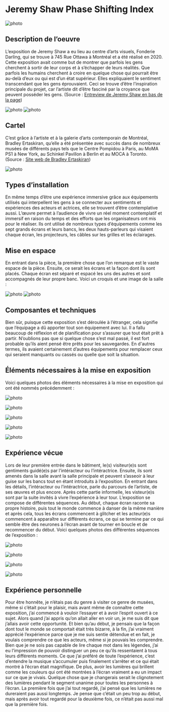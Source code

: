 # Jeremy Shaw Phase Shifting Index

![photo](media/affiche_exposition.jpg)

## Description de l’oeuvre
L’exposition de Jeremy Shaw a eu lieu au centre d’arts visuels, Fonderie Darling, qui se trouve à 745 Rue Ottawa à Montréal et a été réalisé en 2020. 
Cette exposition avait comme but de montrer que parfois les gens cherchent à sortir de leur corps et à s’échapper de leurs réalités. Que parfois les humains cherchent à croire en quelque chose qui pourrait être au-delà d’eux ou qui est d’un état supérieur. Elles expliquaient le sentiment transcendant que les gens éprouvaient. Ceci se trouve d’être l’inspiration principale du projet, car l’artiste dit d’être fasciné par la croyance que peuvent posséder les gens. (Source : [Entreview de Jeremy Shaw en bas de la page](https://macm.org/expositions/jeremy-shaw/)) 

![photo](media/moi_devant_edifice.png) ![photo](media/titre_oeuvre.jpg)

## Cartel
C’est grâce à l’artiste et à la galerie d’arts contemporain de Montréal, Bradley Ertaskiran, qu’elle a été présentée avec succès dans de nombreux musées de différents pays tels que le Centre Pompidou à Paris, au MoMA PS1 à New York, au Schinkel Pavillon à Berlin et au MOCA à Toronto. (Source : [Site web de Bradley Ertaskiran](https://bradleyertaskiran.com/jeremy-shaw-representation/))

![photo](media/cartel.jpg)

## Types d’installation
En même temps d’être une expérience immersive grâce aux équipements utilisés qui interpellent les gens à se connecter aux sentiments et expériences des acteurs et actrices, elle se trouvent d’être contemplative aussi. L’œuvre permet à l’audience de vivre un réel moment contemplatif et immersif en raison du temps et des efforts que les organisateurs ont mis pour le réaliser. Ils ont utilisé de nombreux types d’équipements comme les sept grands écrans et leurs bancs, les deux hauts-parleurs qui visaient chaque écran, les projecteurs, les câbles sur les grilles et les éclairages. 

## Mise en espace
En entrant dans la pièce, la première chose que l’on remarque est le vaste espace de la pièce. Ensuite, ce serait les écrans et la façon dont ils sont placés. Chaque écran est séparé et espacé les uns des autres et sont accompagnés de leur propre banc. Voici un croquis et une image de la salle :

![photo](media/croquis.jpg) ![photo](media/vue_de_la_piece.JPG)

## Composantes et techniques
Bien sûr, puisque cette exposition s’est déroulée à l’étranger, cela signifie que l’équipage a dû apporter tout son équipement avec lui. Il a fallu beaucoup de réflexion et de planification pour s’assurer que tout était prêt à partir. N’oublions pas que si quelque chose s’est mal passé, il est fort probable qu’ils aient pensé être prêts pour les sauvegardes. En d'autres termes, ils avaient certainement d’autres équipements pour remplacer ceux qui seraient manquants ou cassés ou quelle que soit la situation.

## Éléments nécessaires à la mise en exposition
Voici quelques photos des éléments nécessaires à la mise en exposition qui ont été nommés précédemment :

![photo](media/vue_ecrans.jpeg)

![photo](media/banc.jpg)

![photo](media/technique_haut_parleur_et_projecteur.jpg)

![photo](media/technique_cables_et_grilles.jpg)

![photo](media/technique_eclairage.jpg)

## Expérience vécue
Lors de leur première entrée dans le bâtiment, le(s) visiteur(e)s sont gentiments guidé(e)s par l’intéracteur ou l’intéractrice. Ensuite, ils sont amenés dans la salle avant la salle principale et peuvent s’asseoir à leur guise sur les bancs tout en étant introduits à l’exposition. En entrant dans les détails, l’intéracteur ou l’intéractrice, parle du parcours de l’artiste, de ses œuvres et plus encore. Après cette partie informelle, les visteur(e)s sont par la suite invités à vivre l’expérience à leur tour. L’exposition se compose de différentes séquences. Au début, chaque écran raconte sa propre histoire, puis tout le monde commence à danser de la même manière et après cela, tous les écrans commencent à glitcher et les acteur(e)s commencent à apparaître sur différents écrans, ce qui se termine par ce qui semble être des neurones à l’écran avant de tourner en boucle et de recommencer du début. Voici quelques photos des différentes séquences de l’exposition :

![photo](media/sequence_introductrice_zero_ones.jpg)

![photo](media/dance_zero_ones.jpg)

![photo](media/sequence_glitch.jpg)

![photo](media/sequence_neurons.png)


## Expérience personnelle
Pour être honnête, je n’étais pas du genre à visiter ce genre de musées, même si c’était pour le plaisir, mais avant même de connaître cette exposition, j’ai commencé à vouloir l’essayer et à avoir l’esprit ouvert à ce sujet. Alors quand j’ai appris qu’on allait aller en voir un, je me suis dit que j’allais avoir cette opportunité. Et bien qu’au début, je pensais que la façon dont tout le monde se comportait était très bizarre, à la fin, j’ai vraiment apprécié l’expérience parce que je me suis sentie détendue et en fait, je voulais comprendre ce que les acteurs, même si je pouvais les comprendre. Bien que je ne sois pas capable de lire chaque mot dans les légendes, j’ai eu l’impression de pouvoir distinguer un peu ce qu’ils ressentaient à tous leurs différents moments. Ce que j’ai préféré de toute l’expérience, c’est d’entendre la musique s’accumuler puis finalement s’arrêter et ce qui était montré à l’écran était magnifique. De plus, avoir les lumières qui brillent comme les couleurs qui ont été montrées à l’écran vraiment a eu un impact sur ce que je vivais. Quelque chose que je changerais serait le clignotement des lumières pendant le segment unanime pour toutes les personnes à l’écran. La première fois que j’ai tout regardé, j’ai pensé que les lumières ne dureraient pas aussi longtemps. Je pense que c’était un peu trop au début, mais après avoir tout regardé pour la deuxième fois, ce n’était pas aussi mal que la première fois.
